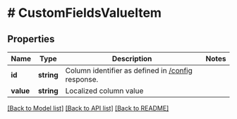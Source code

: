# # CustomFieldsValueItem

## Properties

Name | Type | Description | Notes
------------ | ------------- | ------------- | -------------
**id** | **string** | Column identifier as defined in [/config](#operation/getConfiguration) response. |
**value** | **string** | Localized column value |

[[Back to Model list]](../../README.md#models) [[Back to API list]](../../README.md#endpoints) [[Back to README]](../../README.md)
